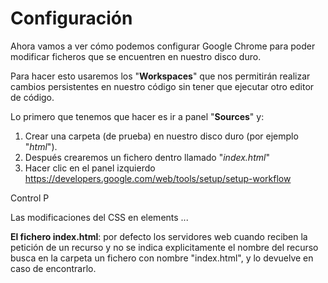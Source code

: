 # Configuración

Ahora vamos a ver cómo podemos configurar Google Chrome para poder modificar ficheros que se encuentren en nuestro disco duro.

Para hacer esto usaremos los "**Workspaces**" que nos permitirán realizar cambios persistentes en nuestro código sin tener que ejecutar otro editor de código.

Lo primero que tenemos que hacer es ir a panel "**Sources**" y:
1. Crear una carpeta (de prueba) en nuestro disco duro (por ejemplo "*html*").
2. Después crearemos un fichero dentro llamado "*index.html*"
3. Hacer clic en el panel izquierdo
https://developers.google.com/web/tools/setup/setup-workflow

Control P

Las modificaciones del CSS en elements ...

**El fichero index.html**: por defecto los servidores web cuando reciben la petición de un recurso y no se indica explicitamente el nombre del recurso busca en la carpeta un fichero con nombre "index.html", y lo devuelve en caso de encontrarlo.